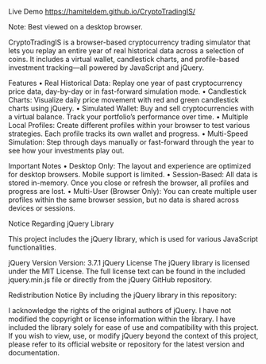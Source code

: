 Live Demo https://hamiteldem.github.io/CryptoTradingIS/

Note: Best viewed on a desktop browser.

CryptoTradingIS is a browser-based cryptocurrency trading simulator that lets you replay an entire year of real historical data across a selection of coins. It includes a virtual wallet, candlestick charts, and profile-based investment tracking—all powered by JavaScript and jQuery.

Features
	•	Real Historical Data: Replay one year of past cryptocurrency price data, day-by-day or in fast-forward simulation mode.
	•	Candlestick Charts: Visualize daily price movement with red and green candlestick charts using jQuery.
	•	Simulated Wallet: Buy and sell cryptocurrencies with a virtual balance. Track your portfolio’s performance over time.
	•	Multiple Local Profiles: Create different profiles within your browser to test various strategies. Each profile tracks its own wallet and progress.
	•	Multi-Speed Simulation: Step through days manually or fast-forward through the year to see how your investments play out.

Important Notes
	•	Desktop Only: The layout and experience are optimized for desktop browsers. Mobile support is limited.
	•	Session-Based: All data is stored in-memory. Once you close or refresh the browser, all profiles and progress are lost.
	•	Multi-User (Browser Only): You can create multiple user profiles within the same browser session, but no data is shared across devices or sessions.





Notice Regarding jQuery Library

This project includes the jQuery library, which is used for various JavaScript functionalities.

jQuery Version
Version: 3.7.1
jQuery License
The jQuery library is licensed under the MIT License. The full license text can be found in the included jquery.min.js file or directly from the jQuery GitHub repository.

Redistribution Notice
By including the jQuery library in this repository:

I acknowledge the rights of the original authors of jQuery.
I have not modified the copyright or license information within the library.
I have included the library solely for ease of use and compatibility with this project.
If you wish to view, use, or modify jQuery beyond the context of this project, please refer to its official website or repository for the latest version and documentation.
